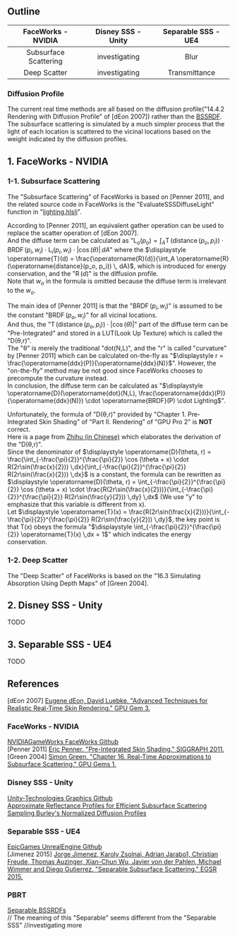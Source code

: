 ## Outline
FaceWorks - NVIDIA | Disney SSS - Unity | Separable SSS - UE4  
:-: | :-: | :-:  
Subsurface Scattering | investigating |  Blur
Deep Scatter | investigating |  Transmittance

### Diffusion Profile  

The current real time methods are all based on the diffusion profile("14.4.2 Rendering with Diffusion Profile" of [dEon 2007]) rather than the [BSSRDF](https://www.pbr-book.org/3ed-2018/Color_and_Radiometry/Surface_Reflection#TheBSSRDF).  
The subsurface scattering is simulated by a much simpler process that the light of each location is scattered to the vicinal locations based on the weight indicated by the diffusion profiles.  

## 1\. FaceWorks - NVIDIA

### 1-1\. Subsurface Scattering
The "Subsurface Scattering" of FaceWorks is based on \[Penner 2011\], and the related source code in FaceWorks is the "EvaluateSSSDiffuseLight" function in "[lighting.hlsli](https://github.com/NVIDIAGameWorks/FaceWorks/blob/master/samples/d3d11/shaders/lighting.hlsli)".  

According to \[Penner 2011\], an equivalent gather operation can be used to replace the scatter operation of [dEon 2007].  
And the diffuse term can be calculated as "$\displaystyle \operatorname{L}_o(p_o) = \int_A \operatorname{T}(\operatorname{distance}(p_o, p_i)) \cdot \operatorname{BRDF}(p_i, w_i) \cdot \operatorname{L_i}(p_i, w_i) \cdot |\cos(\theta)| \, dA$" where the $\displaystyle \operatorname{T}(d) = \frac{\operatorname{R}(d)}{\int_A \operatorname{R}(\operatorname{distance}(p_o, p_i)) \, dA}$, which is introduced for energy conservation, and the "$\displaystyle \operatorname{R}(d)$" is the diffusion profile.  
Note that $\displaystyle w_o$ in the formula is omitted because the diffuse term is irrelevant to the $\displaystyle w_o$.  

The main idea of \[Penner 2011\] is that the "$\displaystyle \operatorname{BRDF}(p_i, w_i)$" is assumed to be the constant "$\displaystyle \operatorname{BRDF}(p_o, w_i)$" for all vicinal locations.  
And thus, the "$\displaystyle \operatorname{T}(\operatorname{distance}(p_o, p_i)) \cdot |\cos(\theta)|$" part of the diffuse term can be "Pre-Integrated" and stored in a LUT(Look Up Texture) which is called the "D(θ,r)".   
The "θ" is merely the traditional "dot(N,L)", and the "r" is called "curvature" by \[Penner 2011\] which can be calculated on-the-fly as "$\displaystyle r = \frac{\operatorname{ddx}(P)}{\operatorname{ddx}(N)}$". However, the "on-the-fly" method may be not good since FaceWorks chooses to precompute the curvature instead.  
In conclusion, the diffuse term can be calculated as "$\displaystyle \operatorname{D}(\operatorname{dot}(N,L), \frac{\operatorname{ddx}(P)}{\operatorname{ddx}(N)}) \cdot \operatorname{BRDF}(P) \cdot Lighting$".

Unfortunately, the formula of "D(θ,r)" provided by "Chapter 1. Pre-Integrated Skin Shading" of "Part II. Rendering" of "GPU Pro 2" is **NOT** correct.  
Here is a page from [Zhihu (in Chinese)](https://zhuanlan.zhihu.com/p/56052015) which elaborates the derivation of the "D(θ,r)".  
Since the denominator of $\displaystyle \operatorname{D}(\theta, r) = \frac{\int_{-\frac{\pi}{2}}^{\frac{\pi}{2}} \cos (\theta + x) \cdot R(2r\sin(\frac{x}{2})) \,dx}{\int_{-\frac{\pi}{2}}^{\frac{\pi}{2}} R(2r\sin(\frac{x}{2})) \,dx}$ is a constant, the formula can be rewritten as $\displaystyle \operatorname{D}(\theta, r) = \int_{-\frac{\pi}{2}}^{\frac{\pi}{2}} \cos (\theta + x) \cdot \frac{R(2r\sin(\frac{x}{2}))}{\int_{-\frac{\pi}{2}}^{\frac{\pi}{2}} R(2r\sin(\frac{y}{2})) \,dy} \,dx$ (We use "y" to emphasize that this variable is different from x).  
Let $\displaystyle \operatorname{T}(x) = \frac{R(2r\sin(\frac{x}{2}))}{\int_{-\frac{\pi}{2}}^{\frac{\pi}{2}} R(2r\sin(\frac{y}{2})) \,dy}$, the key point is that T(x) obeys the formula "$\displaystyle \int_{-\frac{\pi}{2}}^{\frac{\pi}{2}} \operatorname{T}(x) \,dx = 1$" which indicates the energy conservation.

### 1-2\. Deep Scatter
The "Deep Scatter" of FaceWorks is based on the "16.3 Simulating Absorption Using Depth Maps" of \[Green 2004\].

## 2\. Disney SSS - Unity  
TODO

## 3\. Separable SSS - UE4  
TODO

## References
[dEon 2007] [Eugene dEon, David Luebke. "Advanced Techniques for Realistic Real-Time Skin Rendering." GPU Gem 3.](https://developer.nvidia.com/gpugems/gpugems3/part-iii-rendering/chapter-14-advanced-techniques-realistic-real-time-skin)  


### FaceWorks - NVIDIA  
[NVIDIAGameWorks FaceWorks Github](https://github.com/NVIDIAGameWorks/FaceWorks/blob/master/doc/slides/FaceWorks-Overview-GTC14.pdf)  
\[Penner 2011\] [Eric Penner. "Pre-Integrated Skin Shading." SIGGRAPH 2011.](http://advances.realtimerendering.com/s2011/)  
\[Green 2004\] [Simon Green. "Chapter 16. Real-Time Approximations to Subsurface Scattering." GPU Gems 1.](https://developer.nvidia.com/gpugems/gpugems/part-iii-materials/chapter-16-real-time-approximations-subsurface-scattering)

### Disney SSS - Unity  
[Unity-Technologies Graphics Github ](https://github.com/Unity-Technologies/Graphics/blob/master/com.unity.render-pipelines.high-definition/Runtime/Material/SubsurfaceScattering/SubsurfaceScattering.hlsl)  
[Approximate Reflectance Profiles for Efficient Subsurface Scattering](https://graphics.pixar.com/library/)  
[Sampling Burley's Normalized Diffusion Profiles](https://zero-radiance.github.io/post/sampling-diffusion/)  

### Separable SSS - UE4  
[EpicGames UnrealEngine Github](https://github.com/EpicGames/UnrealEngine/blob/release/Engine/Shaders/Private/SeparableSSS.ush)  
[Jimenez 2015] [Jorge Jimenez, Karoly Zsolnai, Adrian Jarabo1, Christian Freude, Thomas Auzinger, Xian-Chun Wu, Javier von der Pahlen, Michael Wimmer and Diego Gutierrez. "Separable Subsurface Scattering." EGSR 2015.](http://www.iryoku.com/separable-sss/)  

### PBRT  
[Separable BSSRDFs](https://www.pbr-book.org/3ed-2018/Volume_Scattering/The_BSSRDF#SeparableBSSRDFs)  
// The meaning of this "Separable" seems different from the "Separable SSS"  //investigating more
